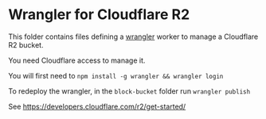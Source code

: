 # Wrangler for Cloudflare R2

This folder contains files defining a [wrangler](https://github.com/cloudflare/wrangler) worker to manage a Cloudflare R2 bucket.

You need Cloudflare access to manage it.

You will first need to `npm install -g wrangler && wrangler login`

To redeploy the wrangler, in the `block-bucket` folder run `wrangler publish`

See https://developers.cloudflare.com/r2/get-started/
